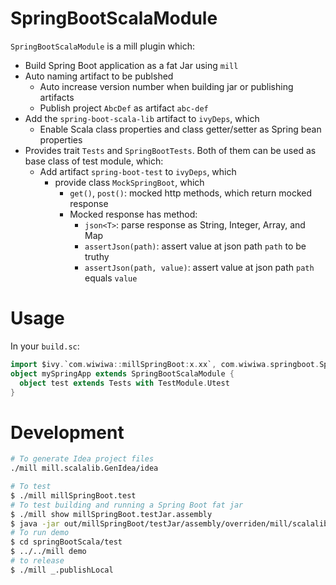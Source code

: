 # SpringBootScalaModule

`SpringBootScalaModule` is a mill plugin which:
* Build Spring Boot application as a fat Jar using `mill`
* Auto naming artifact to be publshed
  * Auto increase version number when building jar or publishing artifacts
  * Publish project `AbcDef` as artifact `abc-def`
* Add the `spring-boot-scala-lib` artifact to `ivyDeps`, which
  * Enable Scala class properties and class getter/setter as Spring bean properties
* Provides trait `Tests` and `SpringBootTests`. Both of them can be used as base class of test module, which:
  * Add artifact `spring-boot-test` to `ivyDeps`, which
    * provide class `MockSpringBoot`, which
      * `get()`, `post()`: mocked http methods, which return mocked response
      * Mocked response has method:
        * `json<T>`: parse response as String, Integer, Array, and Map
        * `assertJson(path)`: assert value at json path `path` to be truthy
        * `assertJson(path, value)`: assert value at json path `path` equals `value`

# Usage

In your `build.sc`:
```scala
import $ivy.`com.wiwiwa::millSpringBoot:x.xx`, com.wiwiwa.springboot.SpringBootScalaModule
object mySpringApp extends SpringBootScalaModule {
  object test extends Tests with TestModule.Utest
}
```

# Development

```bash
# To generate Idea project files
./mill mill.scalalib.GenIdea/idea

# To test
$ ./mill millSpringBoot.test
# To test building and running a Spring Boot fat jar
$ ./mill show millSpringBoot.testJar.assembly
$ java -jar out/millSpringBoot/testJar/assembly/overriden/mill/scalalib/JavaModule/assembly/dest/out.jar
# To run demo
$ cd springBootScala/test
$ ../../mill demo
# to release
$ ./mill _.publishLocal
```
